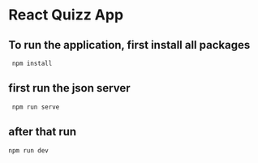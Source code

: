 # React Quizz App

## To run the application, first install all packages

```
 npm install
```

## first run the json server

```
 npm run serve
```

## after that run

```
npm run dev
```
